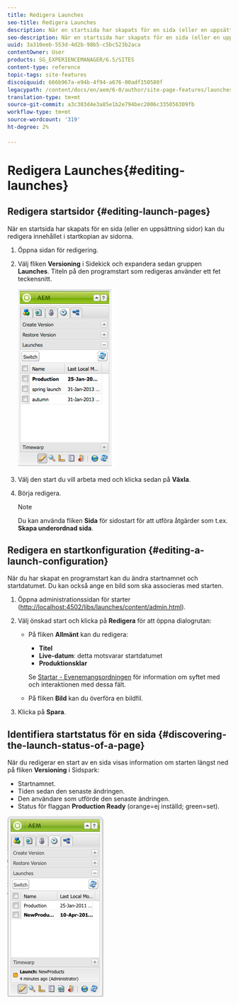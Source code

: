```yaml
---
title: Redigera Launches
seo-title: Redigera Launches
description: När en startsida har skapats för en sida (eller en uppsättning sidor) kan du redigera innehållet i startkopian av sidorna.
seo-description: När en startsida har skapats för en sida (eller en uppsättning sidor) kan du redigera innehållet i startkopian av sidorna.
uuid: 3a310eeb-553d-4d2b-98b5-c5bc523b2aca
contentOwner: User
products: SG_EXPERIENCEMANAGER/6.5/SITES
content-type: reference
topic-tags: site-features
discoiquuid: 666b967a-e94b-4f94-a676-00adf150580f
legacypath: /content/docs/en/aem/6-0/author/site-page-features/launches
translation-type: tm+mt
source-git-commit: a3c303d4e3a85e1b2e794bec2006c335056309fb
workflow-type: tm+mt
source-wordcount: '319'
ht-degree: 2%

---
```



# Redigera Launches{#editing-launches}

## Redigera startsidor {#editing-launch-pages}

När en startsida har skapats för en sida (eller en uppsättning sidor) kan du redigera innehållet i startkopian av sidorna.

1. Öppna sidan för redigering.
1. Välj fliken **Versioning** i Sidekick och expandera sedan gruppen **Launches**. Titeln på den programstart som redigeras använder ett fet teckensnitt.

   ![chlimage_1-13](assets/chlimage_1-13.jpeg)

1. Välj den start du vill arbeta med och klicka sedan på **Växla**.
1. Börja redigera.

   >[!NOTE]
   >
   >Du kan använda fliken **Sida** för sidostart för att utföra åtgärder som t.ex. **Skapa underordnad sida**.

## Redigera en startkonfiguration {#editing-a-launch-configuration}

När du har skapat en programstart kan du ändra startnamnet och startdatumet. Du kan också ange en bild som ska associeras med starten.

1. Öppna administrationssidan för starter ([http://localhost:4502/libs/launches/content/admin.html](http://localhost:4502/libs/launches/content/admin.html)).

1. Välj önskad start och klicka på **Redigera** för att öppna dialogrutan:

   * På fliken **Allmänt** kan du redigera:

      * **Titel**
      * **Live-datum**: detta motsvarar startdatumet
      * **Produktionsklar**

      Se [Startar - Evenemangsordningen](/help/sites-authoring/launches.md#launches-the-order-of-events) för information om syftet med och interaktionen med dessa fält.

   * På fliken **Bild** kan du överföra en bildfil.


1. Klicka på **Spara**.

## Identifiera startstatus för en sida {#discovering-the-launch-status-of-a-page}

När du redigerar en start av en sida visas information om starten längst ned på fliken **Versioning** i Sidspark:

* Startnamnet.
* Tiden sedan den senaste ändringen.
* Den användare som utförde den senaste ändringen.
* Status för flaggan **Production Ready** (orange=ej inställd; green=set).

![chlimage_1-186](assets/chlimage_1-186.png)

